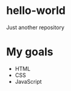 # hello-world
Just another repository
<h1><span>My goals</span></h1>
 <ul>
  <li>HTML</li>
  <li>CSS</li>
  <li>JavaScript</li>
 </ul>  
 
